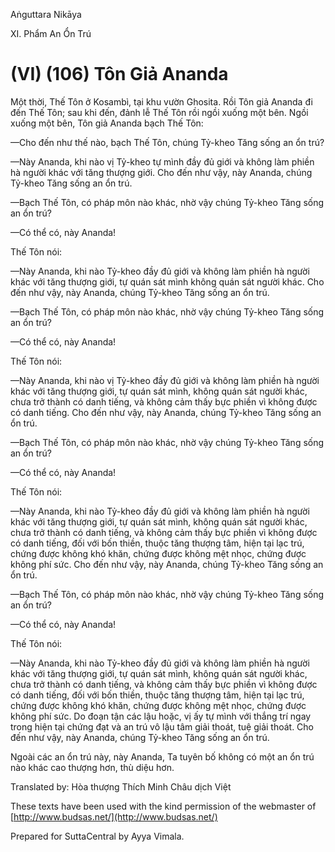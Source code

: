 Aṅguttara Nikāya

XI. Phẩm An Ổn Trú

# (VI) (106) Tôn Giả Ananda

Một thời, Thế Tôn ở Kosambì, tại khu vườn Ghosita. Rồi Tôn giả Ananda đi đến Thế Tôn; sau khi đến, đảnh lễ Thế Tôn rồi ngồi xuống một bên. Ngồi xuống một bên, Tôn giả Ananda bạch Thế Tôn:

—Cho đến như thế nào, bạch Thế Tôn, chúng Tỷ-kheo Tăng sống an ổn trú?

—Này Ananda, khi nào vị Tỷ-kheo tự mình đầy đủ giới và không làm phiền hà người khác với tăng thượng giới. Cho đến như vậy, này Ananda, chúng Tỷ-kheo Tăng sống an ổn trú.

—Bạch Thế Tôn, có pháp môn nào khác, nhờ vậy chúng Tỷ-kheo Tăng sống an ổn trú?

—Có thể có, này Ananda!

Thế Tôn nói:

—Này Ananda, khi nào Tỷ-kheo đầy đủ giới và không làm phiền hà người khác với tăng thượng giới, tự quán sát mình không quán sát người khác. Cho đến như vậy, này Ananda, chúng Tỷ-kheo Tăng sống an ổn trú.

—Bạch Thế Tôn, có pháp môn nào khác, nhờ vậy chúng Tỷ-kheo Tăng sống an ổn trú?

—Có thể có, này Ananda!

Thế Tôn nói:

—Này Ananda, khi nào vị Tỷ-kheo đầy đủ giới và không làm phiền hà người khác với tăng thượng giới, tự quán sát mình, không quán sát người khác, chưa trở thành có danh tiếng, và không cảm thấy bực phiền vì không được có danh tiếng. Cho đến như vậy, này Ananda, chúng Tỷ-kheo Tăng sống an ổn trú.

—Bạch Thế Tôn, có pháp môn nào khác, nhờ vậy chúng Tỷ-kheo Tăng sống an ổn trú?

—Có thể có, này Ananda!

Thế Tôn nói:

—Này Ananda, khi nào Tỷ-kheo đầy đủ giới và không làm phiền hà người khác với tăng thượng giới, tự quán sát mình, không quán sát người khác, chưa trở thành có danh tiếng, và không cảm thấy bực phiền vì không được có danh tiếng, đối với bốn thiền, thuộc tăng thượng tâm, hiện tại lạc trú, chứng được không khó khăn, chứng được không mệt nhọc, chứng được không phí sức. Cho đến như vậy, này Ananda, chúng Tỷ-kheo Tăng sống an ổn trú.

—Bạch Thế Tôn, có pháp môn nào khác, nhờ vậy chúng Tỷ-kheo Tăng sống an ổn trú?

—Có thể có, này Ananda!

Thế Tôn nói:

—Này Ananda, khi nào Tỷ-kheo đầy đủ giới và không làm phiền hà người khác với tăng thượng giới, tự quán sát mình, không quán sát người khác, chưa trở thành có danh tiếng, và không cảm thấy bực phiền vì không được có danh tiếng, đối với bốn thiền, thuộc tăng thượng tâm, hiện tại lạc trú, chứng được không khó khăn, chứng được không mệt nhọc, chứng được không phí sức. Do đoạn tận các lậu hoặc, vị ấy tự mình với thắng trí ngay trong hiện tại chứng đạt và an trú vô lậu tâm giải thoát, tuệ giải thoát. Cho đến như vậy, này Ananda, chúng Tỷ-kheo Tăng sống an ổn trú.

Ngoài các an ổn trú này, này Ananda, Ta tuyên bố không có một an ổn trú nào khác cao thượng hơn, thù diệu hơn.

Translated by: Hòa thượng Thích Minh Châu dịch Việt

These texts have been used with the kind permission of the webmaster of [http://www.budsas.net/](http://www.budsas.net/)

Prepared for SuttaCentral by Ayya Vimala.